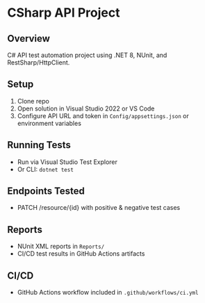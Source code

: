 # CSharp API Project

## Overview
C# API test automation project using .NET 8, NUnit, and RestSharp/HttpClient.

## Setup
1. Clone repo
2. Open solution in Visual Studio 2022 or VS Code
3. Configure API URL and token in `Config/appsettings.json` or environment variables

## Running Tests
- Run via Visual Studio Test Explorer
- Or CLI: `dotnet test`

## Endpoints Tested
- PATCH /resource/{id} with positive & negative test cases

## Reports
- NUnit XML reports in `Reports/`
- CI/CD test results in GitHub Actions artifacts

## CI/CD
- GitHub Actions workflow included in `.github/workflows/ci.yml`